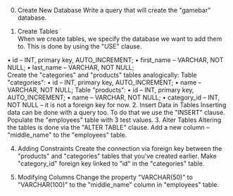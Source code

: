 0. Create New Database
Write a query that will create the "gamebar" database.
 
1. Create Tables	
When we create tables, we specify the database we want to add them to. This is done by using the "USE" clause.

•	id – INT, primary key, AUTO_INCREMENT;
•	first_name – VARCHAR, NOT NULL; 
•	last_name – VARCHAR, NOT NULL;  
Create the "categories" and "products" tables analogically:
Table "categories":
•	id – INT, primary key, AUTO_INCREMENT;
•	name – VARCHAR, NOT NULL; 
Table "products":
•	id –  INT, primary key, AUTO_INCREMENT;
•	name – VARCHAR, NOT NULL; 
•	category_id – INT, NOT NULL – it is not a foreign key for now.
2. Insert Data in Tables
Inserting data can be done with a query too. To do that we use the "INSERT" clause. Populate the "employees" table with 3 test values.
3. Alter Tables
Altering the tables is done via the "ALTER TABLE" clause. Add a new column – "middle_name" to the "employees" table. 
 
4. Adding Constraints
Create the connection via foreign key between the "products" and "categories" tables that you've created earlier. Make "category_id" foreign key linked to "id" in the "categories" table. 
 
5. Modifying Columns
Change the property "VARCHAR(50)" to "VARCHAR(100)" to the "middle_name" column in "employees" table.
